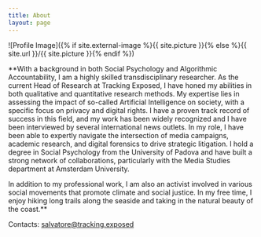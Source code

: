 ```yaml
---
title: About
layout: page
---
```

![Profile Image]({% if site.external-image %}{{ site.picture }}{% else %}{{ site.url }}/{{ site.picture }}{% endif %})

**With a background in both Social Psychology and Algorithmic Accountability, I am a highly skilled transdisciplinary researcher. As the current Head of Research at Tracking Exposed, I have honed my abilities in both qualitative and quantitative research methods. My expertise lies in assessing the impact of so-called Artificial Intelligence on society, with a specific focus on privacy and digital rights. I have a proven track record of success in this field, and my work has been widely recognized and I have been interviewed by several international news outlets. In my role, I have been able to expertly navigate the intersection of media campaigns, academic research, and digital forensics to drive strategic litigation. I hold a degree in Social Psychology from the University of Padova and have built a strong network of collaborations, particularly with the Media Studies department at Amsterdam University.

In addition to my professional work, I am also an activist involved in various social movements that promote climate and social justice. In my free time, I enjoy hiking long trails along the seaside and taking in the natural beauty of the coast.**

<!-- 
I graduated in social psychology from the University of Padova and I developed my interest in studying social media and algorithms during my collaboration with the [DatActive](https://data-activism.net/about/) team at the University of Amsterdam.

I am currently working on algorithmic accountability and hate speech discourses on social media, specifically focusing on the political sphere. 

As a member of the [tracking.exposed](https://tracking.exposed/) research team, I investigate [Youtube](https://youtube.tracking.exposed/) and [Pornhub's](https://pornhub.tracking.exposed/) algorithms. 
You can take a look at  my last works on algorithmic [Polarization](https://wiki.digitalmethods.net/Dmi/WinterSchool2021FIterTube) and [Heteronormativity](https://drive.google.com/file/d/18OGpOiEmyosq3VK_Ogn_smeGq9kWx-Sl/view?usp=sharing).

As a member of the"[Rete Nazionale per il contrasto ai linguaggi e ai fenomeni d'odio](https://www.retecontrolodio.org/chi-siamo/)", I work on text analysis on large corpus of text, such as social media's comments.
You can read my [master thesis](https://github.com/SalvatoreRomano1/thesis) on the relationship between political communication and hate speech.

I have been a teaching assistant for the University of Padova in the courses of "Persuasion and social influence" and "Social Network Analysis"; check the report of the teamwork I facilitated on [Semantic and Network analysis of Hate Speech](https://github.com/SalvatoreRomano1/net2020)

I collaborated with the Media Studies department of Amsterdam University; check the report of the last data sprint I facilitated during the previous [Digital Methods Winter School](https://wiki.digitalmethods.net/Dmi/WinterSchool2021) on "[Echo Chambers, Filter Bubble and Polarization on Youtube during the USA's post-electoral debate](https://wiki.digitalmethods.net/Dmi/WinterSchool2021FIterTube)".

-->

Contacts:
salvatore@tracking.exposed


<!-- 
<h2>Skills</h2>

<ul class="skill-list">
	<li>HTML - Jade - Haml - Erb</li>
	<li>Responsive (Mobile First)</li>
	<li>CSS (Stylus, Sass, Less)</li>
	<li>Css Frameworks (Bootstrap, Foundation)</li>
	<li>Javascript (Design Patterns, Testes)</li>
	<li>NodeJS</li>
	<li>AngularJS - ReactJS</li>
	<li>Grunt - Gulp - Yeoman</li>
	<li>Git</li>
	<li>PHP</li>
	<li>Python</li>
	<li>MySQL - MongoDB</li>
	<li>Scrum and Kanban</li>
	<li>TDD e Continuous Integration</li>
</ul>

<h2>Projects</h2>

<ul>
	<li><a href="https://github.com/">Lorem Lorem</a></li>
	<li><a href="https://github.com/">Ipsum Dolor</a></li>
	<li><a href="https://github.com/">Dolor Lorem</a></li>
</ul>
-->